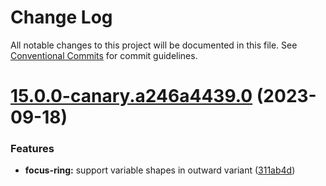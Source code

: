 # Change Log

All notable changes to this project will be documented in this file.
See [Conventional Commits](https://conventionalcommits.org) for commit guidelines.

# [15.0.0-canary.a246a4439.0](https://github.com/material-components/material-components-web/compare/v14.0.0...v15.0.0-canary.a246a4439.0) (2023-09-18)


### Features

* **focus-ring:** support variable shapes in outward variant ([311ab4d](https://github.com/material-components/material-components-web/commit/311ab4d4aa4367ee99d505b89c1550cce81345e4))
